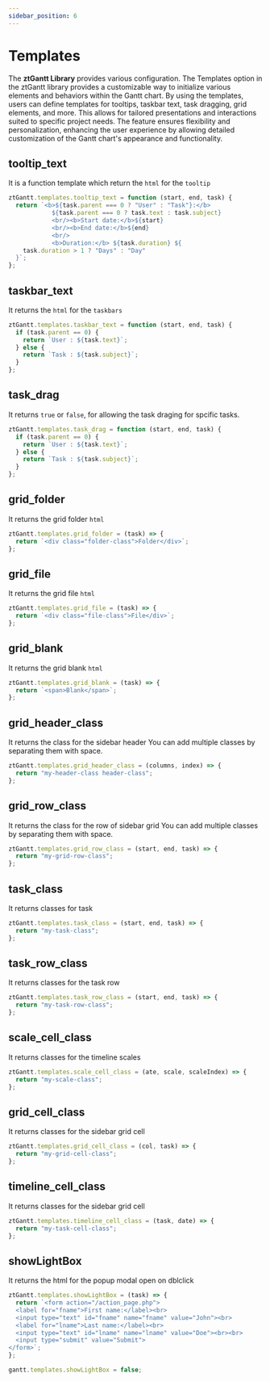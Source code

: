 ```yaml
---
sidebar_position: 6
---
```


# Templates

The **ztGantt Library** provides various configuration. The Templates option in the ztGantt library provides a customizable way to initialize various elements and behaviors within the Gantt chart. By using the templates, users can define templates for tooltips, taskbar text, task dragging, grid elements, and more. This allows for tailored presentations and interactions suited to specific project needs. The feature ensures flexibility and personalization, enhancing the user experience by allowing detailed customization of the Gantt chart's appearance and functionality.

## tooltip_text

It is a function template which return the `html` for the `tooltip`

```js title="tooltip_text"
ztGantt.templates.tooltip_text = function (start, end, task) {
  return `<b>${task.parent === 0 ? "User" : "Task"}:</b> 
            ${task.parent === 0 ? task.text : task.subject} 
            <br/><b>Start date:</b>${start} 
            <br/><b>End date:</b>${end} 
            <br/> 
            <b>Duration:</b> ${task.duration} ${
    task.duration > 1 ? "Days" : "Day"
  }`;
};
```

## taskbar_text

It returns the `html` for the `taskbars`

```js title="taskbar_text"
ztGantt.templates.taskbar_text = function (start, end, task) {
  if (task.parent == 0) {
    return `User : ${task.text}`;
  } else {
    return `Task : ${task.subject}`;
  }
};
```

## task_drag

It returns `true` or `false`, for allowing the task draging for spcific tasks.

```js title="task_drag"
ztGantt.templates.task_drag = function (start, end, task) {
  if (task.parent == 0) {
    return `User : ${task.text}`;
  } else {
    return `Task : ${task.subject}`;
  }
};
```

## grid_folder

It returns the grid folder `html`

```js title="grid_folder"
ztGantt.templates.grid_folder = (task) => {
  return `<div class="folder-class">Folder</div>`;
};
```

## grid_file

It returns the grid file `html`

```js title="grid_file"
ztGantt.templates.grid_file = (task) => {
  return `<div class="file-class">File</div>`;
};
```

## grid_blank

It returns the grid blank `html`

```js title="grid_blank"
ztGantt.templates.grid_blank = (task) => {
  return `<span>Blank</span>`;
};
```

## grid_header_class

It returns the class for the sidebar header
You can add multiple classes by separating them with space.

```js title="grid_header_class"
ztGantt.templates.grid_header_class = (columns, index) => {
  return "my-header-class header-class";
};
```

## grid_row_class

It returns the class for the row of sidebar grid
You can add multiple classes by separating them with space.

```js title="grid_row_class"
ztGantt.templates.grid_row_class = (start, end, task) => {
  return "my-grid-row-class";
};
```

## task_class

It returns classes for task

```js title="task_class"
ztGantt.templates.task_class = (start, end, task) => {
  return "my-task-class";
};
```

## task_row_class

It returns classes for the task row

```js title="task_row_class"
ztGantt.templates.task_row_class = (start, end, task) => {
  return "my-task-row-class";
};
```

## scale_cell_class

It returns classes for the timeline scales

```js title="scale_cell_class"
ztGantt.templates.scale_cell_class = (ate, scale, scaleIndex) => {
  return "my-scale-class";
};
```

## grid_cell_class

It returns classes for the sidebar grid cell

```js title="grid_cell_class"
ztGantt.templates.grid_cell_class = (col, task) => {
  return "my-grid-cell-class";
};
```

## timeline_cell_class

It returns classes for the sidebar grid cell

```js title="timeline_cell_class"
ztGantt.templates.timeline_cell_class = (task, date) => {
  return "my-task-cell-class";
};
```

## showLightBox

It returns the html for the popup modal open on dblclick

```js title="showLightBox"
ztGantt.templates.showLightBox = (task) => {
  return `<form action="/action_page.php"> 
  <label for="fname">First name:</label><br>  
  <input type="text" id="fname" name="fname" value="John"><br>  
  <label for="lname">Last name:</label><br>  
  <input type="text" id="lname" name="lname" value="Doe"><br><br>  
  <input type="submit" value="Submit">  
</form>`;
};
```

```js title="Hide the lightbox"
gantt.templates.showLightBox = false;
```
